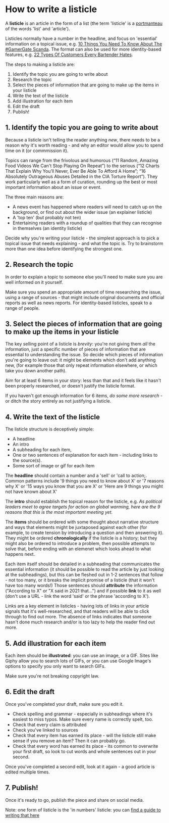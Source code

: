 # How to write a listicle

A **listicle** is an article in the form of a list (the term 'listicle' is a [portmanteau](https://en.wikipedia.org/wiki/Portmanteau) of the words 'list' and 'article'). 

Listicles normally have a number in the headline, and focus on 'essential' information on a topical issue, e.g. [10 Things You Need To Know About The #GamerGate Scanda](https://whatculture.com/gaming/10-things-need-know-gamergate-scandal). The format can also be used for more identity-based features, e.g. [22 Types Of Customers Every Bartender Hates](http://crazycheshirehatter.blogspot.co.uk/2016/03/22-types-of-customers-every-bartender.html).

The steps to making a listicle are:

1. Identify the topic you are going to write about
2. Research the topic
3. Select the pieces of information that are going to make up the items in your listicle
4. Write the text of the listicle
5. Add illustration for each item
6. Edit the draft
7. Publish!


## 1. Identify the topic you are going to write about

Because a listicle isn't telling the reader anything *new*, there needs to be a reason why it's worth reading - and why an editor would allow you to spend time on it (or commmission it). 

Topics can range from the frivolous and humorous (“11 Random, Amazing Food Videos We Can't Stop Playing On Repeat”) to the serious (“12 Charts That Explain Why You’ll Never, Ever Be Able To Afford A Home”; “16 Absolutely Outrageous Abuses Detailed in the CIA Torture Report”). They work particularly well as a form of curation, rounding up the best or most important information about an issue or event.

The three main reasons are:
* A news event has happened where readers will need to catch up on the background, or find out about the wider issue (an explainer listicle)
* A 'top ten' (but probably not ten)
* Entertaining readers with a roundup of qualities that they can recognise in themselves (an identity listicle)

Decide why you're writing your listicle - the simplest approach is to pick a topical issue that needs explaining - and what the topic is. Try to brainstorm more than one idea before identifying the strongest one.

## 2. Research the topic

In order to explain a topic to someone else you'll need to make sure you are well informed on it yourself. 

Make sure you spend an appropriate amount of time researching the issue, using a range of sources - that might include original documents and official reports as well as news reports. For identity-based listicles, speak to a range of people. 

## 3. Select the pieces of information that are going to make up the items in your listicle

The key selling point of a listicle is *brevity*: you're not giving them *all* the information, just a specific number of pieces of information that are essential to understanding the issue. So decide which pieces of information you're going to leave out: it might be elements which don't add anything new, (for example those that only repeat information elsewhere, or which take you down another path).

Aim for at least 6 items in your story: less than that and it feels like it hasn't been properly researched, or doesn't justify the listicle format.

If you haven't got enough information for 6 items, *do some more research* - or ditch the story entirely as not justifying a listicle.

## 4. Write the text of the listicle

The listicle structure is deceptively simple:

* A headline 
* An intro 
* A subheading for each item, 
* One or two sentences of explanation for each item - including links to the source(s). 
* Some sort of image or gif for each item

The **headline** should contain a number and a 'sell' or 'call to action;. Common patterns include '9 things you need to know about X' or '7 reasons why X' or '15 ways you know that you are X' or 'Here are 9 things you might not have known about X'

The **intro** should establish the topical reason for the listicle, e.g. *As political leaders meet to agree targets for action on global warming, here are the 9 reasons that this is the most important meeting yet.*

The **items** should be ordered with some thought about narrative structure and ways that elements might be juxtaposed against each other (for example, to create tension by introducing a question and then answering it). They might be ordered **chronologically** if the listicle is a history; but they might also be ordered to introduce a problem, then possible attempts to solve that, before ending with an elemenet which looks ahead to what happens next.

Each item itself should be detailed in a subheading that communicates the essential information (it should be possible to read the article by just looking at the subheadings), but this can be fleshed out in 1-2 sentences that follow - not too many, or it breaks the implicit promise of a listicle (that it won't have too many words!) Those sentences should **attribute** the information ("According to X" or "X said in 2021 that...") and if possible **link** to it as well (don't use a URL - link the word 'said' or the phrase 'according to X').

Links are a key element in listicles - having lots of links in your article signals that it's well-researched, and that readers will be able to click through to find out more. The absence of links indicates that someone hasn't done much research and/or is too lazy to help the reader find out more.

## 5. Add illustration for each item

Each item should be **illustrated**: you can use an image, or a GIF. Sites like Giphy allow you to search lots of GIFs, or you can use Google Image's options to specify you only want to search GIFs.

Make sure you're not breaking copyright law. 

## 6. Edit the draft

Once you've completed your draft, make sure you edit it. 

* Check spelling and grammar - especially in subheadings where it's easiest to miss typos. Make sure every name is correctly spelt, too.
* Check that every claim is attributed
* Check you've linked to sources
* Check that every item has earned its place - will the listicle still make sense if you remove an item? Then it can probably go.
* Check that every word has earned its place - its common to overwrite your first draft, so look to cut words and whole sentences out in your second.

Once you've completed a second edit, look at it again - a good article is edited multiple times. 

## 7. Publish!

Once it's ready to go, publish the piece and share on social media. 

Note: one form of listicle is the 'in numbers' listicle: you can [find a guide to writing that here](https://github.com/paulbradshaw/journalismrecipebook/blob/main/chapters/bythenumbers.md)
